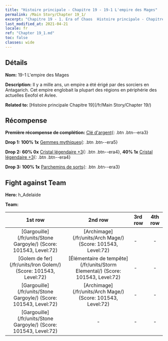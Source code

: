 ```yaml
---
title: "Histoire principale - Chapitre 19 - 19-1 L'empire des Mages"
permalink: /Main Story/Chapter 19_1/
excerpt: "Chapitre 19 - 1. Era of Chaos  Histoire principale - Chapitre 19_1. 19-1 L'empire des Mages"
last_modified_at: 2021-04-21
locale: fr
ref: "Chapter 19_1.md"
toc: false
classes: wide
---
```


## Détails

 **Nom:** 19-1 L'empire des Mages

 **Description:** Il y a mille ans, un empire a été érigé par des sorciers en Antagarich. Cet empire englobait la plupart des régions en périphérie des actuelles Eeofol et Avlee.

 **Related to:** [Histoire principale Chapitre 19](/fr/Main Story/Chapter 19/)

## Récompense

 **Première récompense de complétion:** [Clé d'argent](/fr/Items/con_693/){: .btn .btn--era3}

 **Drop 1:** **100% 1x** [Gemmes mythiques](/fr/Items/mat_65/){: .btn .btn--era5}

 **Drop 2:** **60% 0x** [Cristal légendaire +3](/fr/Items/mat_59/){: .btn .btn--era4}, **40% 1x** [Cristal légendaire +3](/fr/Items/mat_59/){: .btn .btn--era4}

 **Drop 3:** **100% 1x** [Parchemins de sorts](/fr/Items/con_694/){: .btn .btn--era3}


## Fight against Team
 **Hero:** h_Adelaide

 **Team:**


  | 1st row | 2nd row | 3rd row | 4th row |
  |:----:|:----:|:----|:----:|
  | [Gargouille](/fr/units/Stone Gargoyle/) (Score: 101543, Level:72)  | [Archimage](/fr/units/Arch Mage/) (Score: 101543, Level:72)  | - | - |
  | [Golem de fer](/fr/units/Iron Golem/) (Score: 101543, Level:72)  | [Élémentaire de tempête](/fr/units/Storm Elemental/) (Score: 101543, Level:72)  | - | - |
  | [Gargouille](/fr/units/Stone Gargoyle/) (Score: 101543, Level:72)  | [Archimage](/fr/units/Arch Mage/) (Score: 101543, Level:72)  | - | - |
  | [Gargouille](/fr/units/Stone Gargoyle/) (Score: 101543, Level:72)  | - | - | - |


